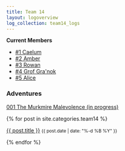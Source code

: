```yaml
---
title: Team 14
layout: logoverview
log_collection: team14_logs
---
```


**Current Members**

- [#1 Caelum](./caelum.md)
- [#2 Amber](./amber.md)
- [#3 Rowan](./rowan.md)
- [#4 Grof Gra'nok](./grof_granok.md)
- [#5 Alice](./alice.md)

### Adventures
[001 The Murkmire Malevolence (in progress)](./adventures/001_the_murkmire_malevolence.md)

{% for post in site.categories.team14 %}
    <p>
      <a href="{{ post.url }}">{{ post.title }}</a>
      <small>{{ post.date | date: "%-d %B %Y" }}</small>
    </p>
{% endfor %}